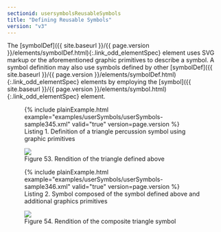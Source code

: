```yaml
---
sectionid: usersymbolsReusableSymbols
title: "Defining Reusable Symbols"
version: "v3"
---
```




The [symbolDef]({{ site.baseurl }}/{{ page.version }}/elements/symbolDef.html){:.link_odd_elementSpec} element uses SVG markup or the aforementioned graphic
primitives to describe a symbol. A symbol definition may also use symbols defined
by other
[symbolDef]({{ site.baseurl }}/{{ page.version }}/elements/symbolDef.html){:.link_odd_elementSpec} elements by employing the [symbol]({{ site.baseurl }}/{{ page.version }}/elements/symbol.html){:.link_odd_elementSpec}
element.

<figure class="figure">{% include plainExample.html example="examples/userSymbols/userSymbols-sample345.xml" valid="true" version=page.version %}
   
   <figcaption class="figure-caption">Listing 1. Definition of a triangle percussion symbol using graphic primitives</figcaption>
</figure>

<figure class="figure">
   <img src="{{ site.baseurl }}/Images/modules/usersymbols/triangle.png" class="img-responsive"></img>
   <figcaption class="figure-caption">Figure 53. Rendition of the triangle defined above</figcaption>
</figure>

<figure class="figure">{% include plainExample.html example="examples/userSymbols/userSymbols-sample346.xml" valid="true" version=page.version %}
   
   <figcaption class="figure-caption">Listing 2. Symbol composed of the symbol defined above and additional graphics primitives</figcaption>
</figure>

<figure class="figure">
   <img src="{{ site.baseurl }}/Images/modules/usersymbols/triangleWithStick.png" class="img-responsive"></img>
   <figcaption class="figure-caption">Figure 54. Rendition of the composite triangle symbol</figcaption>
</figure>

